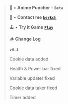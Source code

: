 > 💓 • **Anime Puncher** - __**`Beta`**__
> 
> 👤 • **Contact me** [__**`berkch`**__](https://discord.com/users/640619062338125886/)
> 
> 🕹️ • **Try it Game** [__**`Play`**__](https://qberkdc.github.io/anime/)
>
> 🪵 **Change Log**
>
> **_`v0.1`_**
> 
> Cookie data added
> 
> Health & Power bar fixed
> 
> Variable updater fixed
> 
> Cookie data taker fixed
> 
> Timer added

